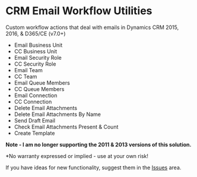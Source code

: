 # CRM Email Workflow Utilities
Custom workflow actions that deal with emails in Dynamics CRM 2015, 2016, & D365/CE (v7.0+)

* Email Business Unit
* CC Business Unit
* Email Security Role
* CC Security Role
* Email Team
* CC Team
* Email Queue Members
* CC Queue Members
* Email Connection 
* CC Connection 
* Delete Email Attachments
* Delete Email Attachments By Name
* Send Draft Email
* Check Email Attachments Present & Count
* Create Template 

**Note - I am no longer supporting the 2011 & 2013 versions of this solution.** 

*No warranty expressed or implied - use at your own risk!

If you have ideas for new functionality, suggest them in the [Issues](https://github.com/jlattimer/CRM-Email-Workflow-Utilities/issues) area.
